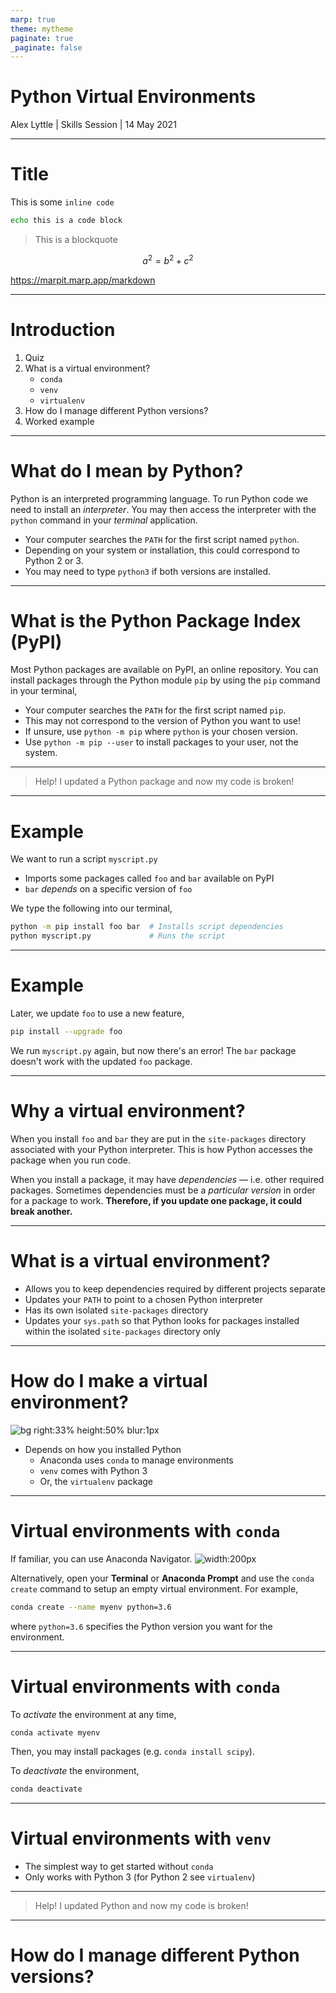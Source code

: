 ```yaml
---
marp: true
theme: mytheme
paginate: true
_paginate: false
---
```

<!-- _class: lead -->

# Python Virtual Environments

Alex Lyttle | Skills Session | 14 May 2021

---
<!-- footer: 'Alex Lyttle | Skills Session | 14 May 2021' -->

# Title

This is some `inline code`

```bash
echo this is a code block
```

> This is a blockquote

$$a^2 = b^2 + c^2$$

https://marpit.marp.app/markdown

---

# Introduction

1. Quiz
2. What is a virtual environment?
    - `conda`
    - `venv`
    - `virtualenv`
3. How do I manage different Python versions?
4. Worked example

---

# What do I mean by Python?

Python is an interpreted programming language. To run Python code we need to install an *interpreter*. You may then access the interpreter with the `python` command in your *terminal* application.

- Your computer searches the `PATH` for the first script named `python`.
- Depending on your system or installation, this could correspond to Python 2 or 3.
- You may need to type `python3` if both versions are installed.

---

# <!-- fit --> What is the Python Package Index (PyPI)

Most Python packages are available on PyPI, an online repository. You can install packages through the Python module `pip` by using the `pip` command in your terminal,

- Your computer searches the `PATH` for the first script named `pip`.
- This may not correspond to the version of Python you want to use!
- If unsure, use `python -m pip` where `python` is your chosen version.
- Use `python -m pip --user` to install packages to your user, not the system.

---
<!-- _class: lead -->

> Help! I updated a Python package and now my code is broken!

---

# Example

We want to run a script `myscript.py`

- Imports some packages called `foo` and `bar` available on PyPI
- `bar` *depends* on a specific version of `foo`

We type the following into our terminal,

```bash
python -m pip install foo bar  # Installs script dependencies
python myscript.py             # Runs the script
```

---

# Example

Later, we update `foo` to use a new feature,

```bash
pip install --upgrade foo
```

We run `myscript.py` again, but now there's an error! The `bar` package doesn't work with the updated `foo` package.

---

# Why a virtual environment?

When you install `foo` and `bar` they are put in the `site-packages` directory associated with your Python interpreter. This is how Python accesses the package when you run code.

When you install a package, it may have *dependencies* &mdash; i.e. other required packages. Sometimes dependencies must be a *particular version* in order for a package to work. **Therefore, if you update one package, it could break another.**

---

# What is a virtual environment?

- Allows you to keep dependencies required by different projects separate
- Updates your `PATH` to point to a chosen Python interpreter
- Has its own isolated `site-packages` directory
- Updates your `sys.path` so that Python looks for packages installed within the isolated `site-packages` directory only

---

# How do I make a virtual environment?

![bg right:33% height:50% blur:1px](assets/images/terminal-code.png)

- Depends on how you installed Python
  - Anaconda uses `conda` to manage environments
  - `venv` comes with Python 3
  - Or, the `virtualenv` package

---

# Virtual environments with `conda`

If familiar, you can use Anaconda  Navigator. ![width:200px](assets/images/anaconda-logo.png)

Alternatively, open your **Terminal** or **Anaconda Prompt** and use the `conda create` command to setup an empty virtual environment. For example,

```bash
conda create --name myenv python=3.6
```

where `python=3.6` specifies the Python version you want for the environment.

---

# Virtual environments with `conda`

To *activate* the environment at any time,

```bash
conda activate myenv
```

Then, you may install packages (e.g. `conda install scipy`).

To *deactivate* the environment,

```bash
conda deactivate
```

---

# Virtual environments with `venv`

- The simplest way to get started without `conda`
- Only works with Python 3 (for Python 2 see `virtualenv`)

---
<!-- _class: lead -->

> Help! I updated Python and now my code is broken!

---

# <!--fit--> How do I manage different Python versions?

